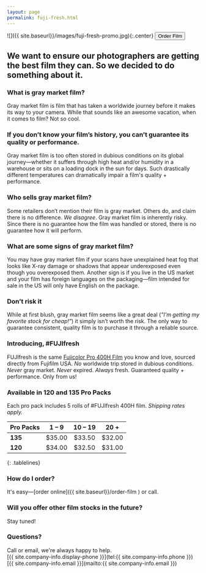 ```yaml
---
layout: page
permalink: fuji-fresh.html
---
```


![]({{ site.baseurl}}/images/fuji-fresh-promo.jpg){:.center}
<button class="center" name="button" onclick="window.location.href = '{{ site.baseurl}}/order-film';">Order Film</button>

## We want to ensure our photographers are getting the best film they can. So we decided to do something about it.

### What is gray market film? 
Gray market film is film that has taken a worldwide journey before it makes its way to your camera. While that sounds like an awesome vacation, when it comes to film? Not so cool. 

### If you don’t know your film’s history, you can’t guarantee its quality or performance.
Gray market film is too often stored in dubious conditions on its global journey—whether it suffers through high heat and/or humidity in a warehouse or sits on a loading dock in the sun for days. Such drastically different temperatures can dramatically impair a film's quality + performance.

### Who sells gray market film?
Some retailers don’t mention their film is gray market. Others do, and claim there is no difference. *We disagree*. Gray market film is inherently risky. Since there is no guarantee how the film was handled or stored, there is no guarantee how it will perform.

### What are some signs of gray market film?
You may have gray market film if your scans have unexplained heat fog that looks like X-ray damage or shadows that appear underexposed even though you overexposed them. Another sign is if you live in the US market and your film has foreign languages on the packaging—film intended for sale in the US will only have English on the package.

### Don’t risk it
While at first blush, gray market film seems like a great deal (*"I’m getting my favorite stock for cheap!"*) it simply isn’t worth the risk. The only way to guarantee consistent, quality film is to purchase it through a reliable source.

### Introducing, #FUJIfresh
FUJIfresh is the same [Fujicolor Pro 400H Film](http://www.fujifilmusa.com/products/professional_photography/film/fujicolor_portrait/pro_400h/index.html) you know and love, sourced directly from Fujifilm USA. *No* worldwide trip stored in dubious conditions. *Never* gray market. *Never* expired. *Always* fresh. Guaranteed quality + performance. Only from us!

### Available in 120 and 135 Pro Packs  

Each pro pack includes 5 rolls of #FUJIfresh 400H film. _Shipping rates apply._
  
| **Pro Packs** | **1 – 9** | **10 – 19** | **20 +** |
| :--- | :---: | :---: | :---: |
| **135** | $35.00 | $33.50 | $32.00 |
| **120** | $34.00 | $32.50 | $31.00 |
{: .tablelines}

### How do I order?  
It's easy—[order online]({{ site.baseurl}}/order-film ) or call.

### Will you offer other film stocks in the future?
Stay tuned! 

### Questions? 
Call or email, we're always happy to help.  
[{{ site.company-info.display-phone }}](tel:{{ site.company-info.phone }})  
[{{ site.company-info.email }}](mailto:{{ site.company-info.email }})
